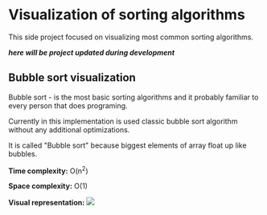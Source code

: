 # Visualization of sorting algorithms

This side project focused on visualizing most common sorting algorithms.

**_here will be project updated during development_**

## **Bubble sort visualization**

Bubble sort - is the most basic sorting algorithms and it probably familiar to every person that does programing.

Currently in this implementation is used classic bubble sort algorithm without any additional optimizations.

It is called "Bubble sort" because biggest elements of array float up like bubbles.

**Time complexity:** O(n<sup>2</sup>)

**Space complexity:** O(1)

**Visual representation:**
![](static/bubbleSort.gif)
